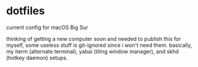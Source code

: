 # dotfiles

current config for macOS Big Sur

thinking of getting a new computer soon and needed to publish this for myself, some useless stuff is git-ignored since i won't need them. basically, my iterm (alternate terminal), yabai (tiling window manager), and skhd (hotkey daemon) setups.
